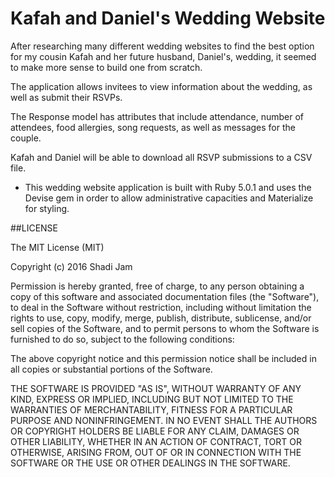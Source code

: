 # Kafah and Daniel's Wedding Website

After researching many different wedding websites to find the best option for my cousin Kafah and her future husband, Daniel's, wedding, it seemed to make more sense to build one from scratch.

The application allows invitees to view information about the wedding, as well as submit their RSVPs.

The Response model has attributes that include attendance, number of attendees, food allergies, song requests, as well as messages for the couple.

Kafah and Daniel will be able to download all RSVP submissions to a CSV file.

* This wedding website application is built with Ruby 5.0.1 and uses the Devise gem in order to allow administrative capacities and Materialize for styling. 

##LICENSE

The MIT License (MIT)

Copyright (c) 2016 Shadi Jam

Permission is hereby granted, free of charge, to any person obtaining a copy of this software and associated documentation files (the "Software"), to deal in the Software without restriction, including without limitation the rights to use, copy, modify, merge, publish, distribute, sublicense, and/or sell copies of the Software, and to permit persons to whom the Software is furnished to do so, subject to the following conditions:

The above copyright notice and this permission notice shall be included in all copies or substantial portions of the Software.

THE SOFTWARE IS PROVIDED "AS IS", WITHOUT WARRANTY OF ANY KIND, EXPRESS OR IMPLIED, INCLUDING BUT NOT LIMITED TO THE WARRANTIES OF MERCHANTABILITY, FITNESS FOR A PARTICULAR PURPOSE AND NONINFRINGEMENT. IN NO EVENT SHALL THE AUTHORS OR COPYRIGHT HOLDERS BE LIABLE FOR ANY CLAIM, DAMAGES OR OTHER LIABILITY, WHETHER IN AN ACTION OF CONTRACT, TORT OR OTHERWISE, ARISING FROM, OUT OF OR IN CONNECTION WITH THE SOFTWARE OR THE USE OR OTHER DEALINGS IN THE SOFTWARE.
